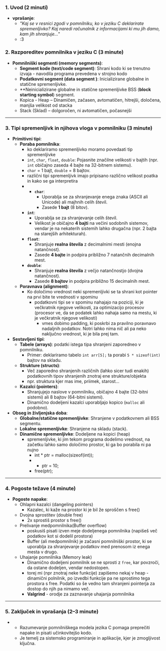 ### **1. Uvod (2 minuti)**

- **vprašanje**:
    - _"Kaj se v resnici zgodi v pomnilniku, ko v jeziku C deklarirate spremenljivko? Kaj naredi računalnik z informacijami ki mu jih damo, kam jih shranjuje..."_
    - :3
### **2. Razporeditev pomnilnika v jeziku C (3 minute)**

- **Pomnilniški segmenti (memory segments)**:
    - **Segment kode (text/code segment)**: Shrani kodo ki se trenutno izvaja - navodila programa prevedena v strojno kodo
    - **Podatkovni segment (data segment )**: Inicializirane globalne in statične spremenljivke.
    - **Neinicializirane globalne in statične spremenljivke BSS (**block starting symbol**) segment.
    - Kopica - Heap – Dinamičen, začasen, avtomatičen, hitrejši, določena, manjša velikost od stacka
    - Stack (Sklad) – dolgoročen, ni avtomatičen, počasnejši


---

### **3. Tipi spremenljivk in njihova vloga v pomnilniku (3 minute)**

- **Primitivni tipi**:
    - **Poraba pomnilnika**:
	    - ko deklariramo spremenljivko moramo povedaati tip spremenljivke
        - `int`, `char`, `float`, `double`: Pojasnite značilne velikosti v bajtih (npr. `int` običajno zaseda 4 bajte na 32-bitnem sistemu).
        - `char` = 1 bajt, `double` = 8 bajtov.
        - različni tipi spremenljivk imajo pripisano različno velikost poatka in kako se ga interpretira
        - - **`char`**:
		    - Uporablja se za shranjevanje enega znaka (ASCII ali Unicode) ali majhnih celih števil.
		    - Zasede **1 bajt** (8 bitov).
		- **`int`**:
		    - Uporablja se za shranjevanje celih števil.
		    - Velikost je običajno **4 bajti** na večini sodobnih sistemov, vendar je na nekaterih sistemih lahko drugačna (npr. 2 bajta na starejših arhitekturah).
		- **`float`**:
		    - Shranjuje **realna števila** z decimalnimi mesti (enojna natančnost).
		    - Zasede **4 bajte** in podpira približno 7 natančnih decimalnih mest.
		- **`double`**:
		    - Shranjuje **realna števila** z večjo natančnostjo (dvojna natančnost).
		    - Zasede **8 bajtov** in podpira približno 15 decimalnih mest.
    - **Poravnava (alignment)**:
        - Ko določimo vrednost neki spremenljivki se ta shrani kot pointer na prvi bite te vrednosti v spominu
	        - podatkovni tipi se v spominu nahajajo na poziciji, ki je večkratnik njegove velikosti, za optimizacijo procesov (procesor ve, da se podatek lahko nahaja samo na mestu, ki je večkratnik njegove velikosti)
		        - vmes dobimo padding, ki poskrbi za pravilno poravnavo nadaljnih podatkov. Notri lahko nima nič ali pa neko naključno vrednost, ki je bila prej tam.
- **Sestavljeni tipi**:
    - **Tabele (arrays)**: podatki istega tipa shranjeni zaporedneo v pomnilniku.
        - Primer: deklariramo tabelo `int arr[5];` ta porabi `5 * sizeof(int)` bajtov na skladu.
    - **Strukture (structs)**:
        - Več zaporedno shranjenih različnih (lahko sicer tudi enakih) podatkovnih tipov shranjenih znotraj ene strukture/objekta
        - npr. struktura kjer mas ime, priimek, starost...
    - **Kazalci (pointers)**:
        - Shranjujejo naslove v pomnilniku, običajno 4 bajte (32-bitni sistemi) ali 8 bajtov (64-bitni sistemi).
        - Dinamično dodeljeni kazalci uporabljajo kopico (`malloc` ali podobno).
- **Obseg in življenjska doba**:
    - **Globalne/statične spremenljivke**: Shranjene v podatkovnem ali BSS segmentu.
    - **Lokalne spremenljivke**: Shranjene na skladu (stack).
    - **Dinamične spremenljivke**: Dodeljene na kopici (heap) 
	    - spremenljivke, ki jim tekom programa dodelimo vrednost, na začetku lahko samo določimo prostor, ki ga bo porabila ni pa nujno
			- int * ptr = malloc(sizeof(int)); 
			- * ptr = 10; 
			- free(ptr);

---

### **4. Pogoste težave (4 minute)**

- **Pogoste napake**:
    - Ohlapni kazalci (dangeling pointers)
	    - Kazalec, ki kaže na prostor ki je bil že sproščen s free()
    - Dvojna sprostitev (double free)
	    - 2x sprostiš prostor s free()
    - Prelivanje medpomnilnika(Buffer overflow)
	    - poskusiš pisati izven meje dodeljenega pomnilnika (napišeš več podatkov kot si dodelil prostora)
	    - Buffer (ali medpomnilnik) je začasni pomnilniški prostor, ki se uporablja za shranjevanje podatkov med prenosom iz enega mesta v drugo.
    - Uhajanje pomnilnika (Memory leak)
	    - Dinamično dodeljeni pomnilnik se ne sprosti z `free`, kar povzroči, da ostane dodeljen, vendar nedostopen.
	    - torej mi (npr znotraj neke funkcije) zapišemo nekaj v heap - dinamični polnilnik, po izvedbi funkcije pa ne sprostimo tega prostora s free. Podatki so še vedno tam shranjeni pointerja za dostop do njih pa nimamo več.
	    - **Valgrind**  - orodje za zaznavanje uhajanja pomnilnika 

---

### **5. Zaključek in vprašanja (2–3 minute)**

-
    - Razumevanje pomnilniškega modela jezika C pomaga preprečiti napake in pisati učinkovitejšo kodo.
    - Je temelj za sistemsko programiranje in aplikacije, kjer je zmogljivost ključna.
